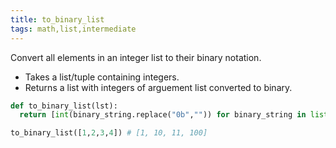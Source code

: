 ```yaml
---
title: to_binary_list
tags: math,list,intermediate
---
```


Convert all elements in an integer list to their binary notation.

- Takes a list/tuple containing integers.
- Returns a list with integers of arguement list converted to binary.

```py
def to_binary_list(lst):
  return [int(binary_string.replace("0b","")) for binary_string in list(map(bin,lst))]
```

```py
to_binary_list([1,2,3,4]) # [1, 10, 11, 100]
```
